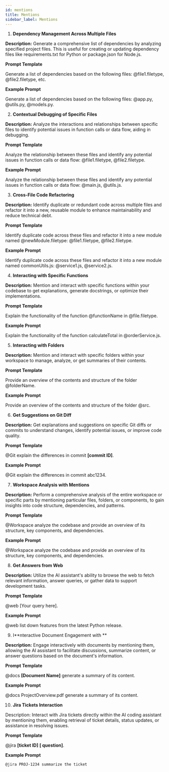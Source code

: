 ```yaml
---
id: mentions
title: Mentions
sidebar_label: Mentions
---
```

1. **Dependency Management Across Multiple Files**

**Description:** Generate a comprehensive list of dependencies by analyzing specified project files. This is useful for creating or updating dependency files like requirements.txt for Python or package.json for Node.js.

**Prompt Template**

Generate a list of dependencies based on the following files: 
@file1.filetype, @file2.filetype, etc.



**Example Prompt**

Generate a list of dependencies based on the following files: 
@app.py, @utils.py, @models.py.



2. **Contextual Debugging of Specific Files**

**Description:** Analyze the interactions and relationships between specific files to identify potential issues in function calls or data flow, aiding in debugging.

**Prompt Template**

Analyze the relationship between these files and identify any potential issues
 in function calls or data flow: @file1.filetype, @file2.filetype.



**Example Prompt**

Analyze the relationship between these files and identify any potential issues
 in function calls or data flow: @main.js, @utils.js.



3. **Cross-File Code Refactoring**

**Description:** Identify duplicate or redundant code across multiple files and refactor it into a new, reusable module to enhance maintainability and reduce technical debt.

**Prompt Template**

Identify duplicate code across these files and refactor it into
 a new module named @newModule.filetype: @file1.filetype, @file2.filetype.



**Example Prompt**

Identify duplicate code across these files and refactor it into
 a new module named commonUtils.js: @service1.js, @service2.js.



4. **Interacting with Specific Functions**

**Description:** Mention and interact with specific functions within your codebase to get explanations, generate docstrings, or optimize their implementations.

**Prompt Template**

Explain the functionality of the function @functionName in @file.filetype.



**Example Prompt**

Explain the functionality of the function calculateTotal in @orderService.js.



5. **Interacting with Folders**

**Description:** Mention and interact with specific folders within your workspace to manage, analyze, or get summaries of their contents.

**Prompt Template**

Provide an overview of the contents and structure of the folder @folderName.



**Example Prompt**

Provide an overview of the contents and structure of the folder @src.



6. **Get Suggestions on Git Diff**

**Description:** Get explanations and suggestions on specific Git diffs or commits to understand changes, identify potential issues, or improve code quality.

**Prompt Template**

@Git explain the differences in commit **[commit ID]**.



**Example Prompt**

@Git explain the differences in commit abc1234.



7. **Workspace Analysis with Mentions**

**Description:** Perform a comprehensive analysis of the entire workspace or specific parts by mentioning particular files, folders, or components, to gain insights into code structure, dependencies, and patterns.

**Prompt Template**

@Workspace analyze the codebase and provide an overview of its structure,
 key components, and dependencies.



**Example Prompt**

@Workspace analyze the codebase and provide an overview of its structure,
 key components, and dependencies.



8. **Get Answers from Web**

**Description:** Utilize the AI assistant's ability to browse the web to fetch relevant information, answer queries, or gather data to support development tasks.

**Prompt Template**

@web [Your query here].



**Example Prompt**

@web list down features from the latest Python release.



9. I**nteractive Document Engagement with **

**Description:** Engage interactively with documents by mentioning them, allowing the AI assistant to facilitate discussions, summarize content, or answer questions based on the document's information.

**Prompt Template**

@docs **[Document Name]** generate a summary of its content.



**Example Prompt**

@docs ProjectOverview.pdf generate a summary of its content.



10. **Jira Tickets Interaction**

Description: Interact with Jira tickets directly within the AI coding assistant by mentioning them, enabling retrieval of ticket details, status updates, or assistance in resolving issues.

**Prompt Template**

@jira **[ticket ID]** **[ question]**.



**Example Prompt**

```@jira PROJ-1234 summarize the ticket```

